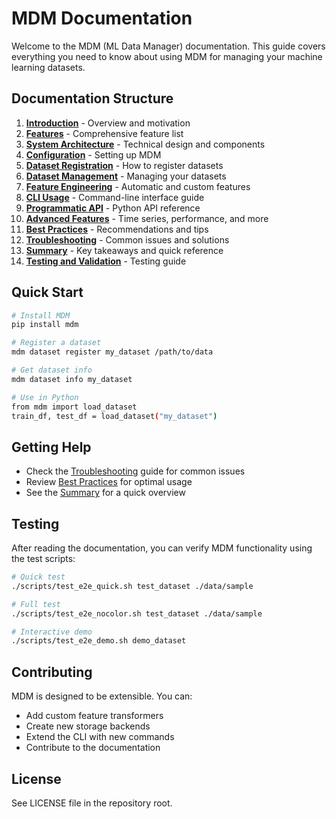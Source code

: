 # MDM Documentation

Welcome to the MDM (ML Data Manager) documentation. This guide covers everything you need to know about using MDM for managing your machine learning datasets.

## Documentation Structure

1. **[Introduction](00_Introduction.md)** - Overview and motivation
2. **[Features](01_Features.md)** - Comprehensive feature list
3. **[System Architecture](02_System_Architecture.md)** - Technical design and components
4. **[Configuration](03_Configuration.md)** - Setting up MDM
5. **[Dataset Registration](04_Dataset_Registration.md)** - How to register datasets
6. **[Dataset Management](05_Dataset_Management.md)** - Managing your datasets
7. **[Feature Engineering](06_Feature_Engineering.md)** - Automatic and custom features
8. **[CLI Usage](07_CLI_Usage.md)** - Command-line interface guide
9. **[Programmatic API](08_Programmatic_API.md)** - Python API reference
10. **[Advanced Features](09_Advanced_Features.md)** - Time series, performance, and more
11. **[Best Practices](10_Best_Practices.md)** - Recommendations and tips
12. **[Troubleshooting](11_Troubleshooting.md)** - Common issues and solutions
13. **[Summary](12_Summary.md)** - Key takeaways and quick reference
14. **[Testing and Validation](13_Testing_and_Validation.md)** - Testing guide

## Quick Start

```bash
# Install MDM
pip install mdm

# Register a dataset
mdm dataset register my_dataset /path/to/data

# Get dataset info
mdm dataset info my_dataset

# Use in Python
from mdm import load_dataset
train_df, test_df = load_dataset("my_dataset")
```

## Getting Help

- Check the [Troubleshooting](11_Troubleshooting.md) guide for common issues
- Review [Best Practices](10_Best_Practices.md) for optimal usage
- See the [Summary](12_Summary.md) for a quick overview

## Testing

After reading the documentation, you can verify MDM functionality using the test scripts:

```bash
# Quick test
./scripts/test_e2e_quick.sh test_dataset ./data/sample

# Full test
./scripts/test_e2e_nocolor.sh test_dataset ./data/sample

# Interactive demo
./scripts/test_e2e_demo.sh demo_dataset
```

## Contributing

MDM is designed to be extensible. You can:
- Add custom feature transformers
- Create new storage backends
- Extend the CLI with new commands
- Contribute to the documentation

## License

See LICENSE file in the repository root.